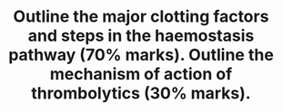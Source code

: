 ---
title: "Outline the major clotting factors and steps in the haemostasis pathway (70% marks). Outline the mechanism of action of thrombolytics (30% marks)."
entityType: SAQ
exam: PEX
college: CICM
year: 2010
sitting: A
question: 03
passRate: 80
lo:
- "[[J2. 1]]"
- "[[J2. 2e]]"
EC_expectedDomains:
- "It was expected candidates would mention such mechanisms as catalysing the formation of plasmin from plasmingoen, activation of endogenous plasminogen and direct conversion of plasminogen to plasmin."
- "This question was also best answered using a structured response and illustrations."
EC_extraCredit:
- "Discussion and/or diagrams of the process of formation of temporary platelet plug and conversion to a definitive haemostatic plug after injury to the vessel wall, showing the Intrinsic, Extrinsic and Common Pathways with note of essential cofactors (tissue thromboplastin, Ca++) and fibrinolysis and clot resolution, inhibitors and controlers that prevent excessive coagulation. The latter would lead into outlining the mechanism of thrombolytics."
resources:
- "Pharmacology and Physiology in Anesthetic Practice, Stoelting pgs 510 - 511"
- "Basic and Clinical Pharmacology, Katzung pg 380 - 383"
---